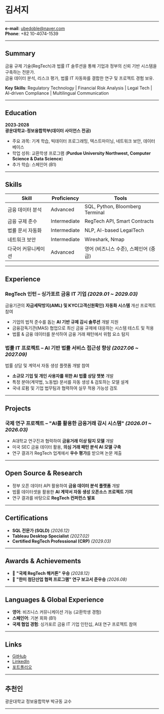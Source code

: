 # 김서지

---

**e-mail**: ubedoble@naver.com  
**Phone**: +82 10-4074-1539 

---

## Summary

금융 규제 기술(RegTech)과 법률 IT 솔루션을 통해 기업과 정부의 신뢰 기반 시스템을 구축하는 전문가.  
금융 데이터 분석, 리스크 평가, 법률 IT 자동화를 결합한 연구 및 프로젝트 경험 보유.  

**Key Skills**: Regulatory Technology | Financial Risk Analysis | Legal Tech | AI-driven Compliance | Multilingual Communication  

---

## Education

**2023-2028**  
**광운대학교-정보융합학부(데이터 사이언스 전공)**  
- 주요 과목: 기계 학습, 빅데이터 프로그래밍, 텍스트마이닝, 네트워크 보안, 데이터베이스  
- 학업 성취: 교환학생 프로그램 (**Purdue University Northwest, Computer Science & Data Science**)  
- 추가 학습: 스페인어 (B1)  

---

## Skills

| Skill              | Proficiency  | Tools |
|-------------------|-------------|----------------------------|
| 금융 데이터 분석   | Advanced    | SQL, Python, Bloomberg Terminal |
| 금융 규제 준수     | Intermediate | RegTech API, Smart Contracts |
| 법률 문서 자동화   | Intermediate | NLP, AI-based LegalTech |
| 네트워크 보안      | Intermediate | Wireshark, Nmap |
| 다국어 커뮤니케이션 | Advanced    | 영어 (비즈니스 수준), 스페인어 (중급) |

---

## Experience

### **RegTech 인턴 – 싱가포르 금융 IT 기업** *(2029.01 ~ 2029.03)*  
금융기관의 **자금세탁방지(AML) 및 KYC(고객신원확인) 자동화 시스템** 개선 프로젝트 참여  
- 기업의 법적 준수를 돕는 **AI 기반 규제 감시 솔루션** 개발 지원  
- 금융감독기관(MAS) 협업으로 최신 금융 규제에 대응하는 시스템 테스트 및 적용  
- 법률 & 금융 데이터를 분석하여 금융 거래 패턴에서 위험 요소 탐지  

### **법률 IT 프로젝트 – AI 기반 법률 서비스 접근성 향상** *(2027.06 ~ 2027.09)*  
법률 상담 및 계약서 자동 생성 플랫폼 개발 참여  
- **소규모 기업 및 개인 사용자를 위한 AI 법률 상담 챗봇** 개발  
- 특정 분야(계약법, 노동법) 문서를 자동 생성 & 검토하는 모델 설계  
- 국내 로펌 및 기업 법무팀과 협력하여 실무 적용 가능성 검토  

---

## Projects

### **국제 연구 프로젝트 – "AI를 활용한 금융거래 감시 시스템"** *(2026.01 ~ 2026.03)*  
- A대학교 연구진과 협력하여 **금융거래 이상 탐지 모델** 개발  
- 미국 SEC 금융 데이터 활용, **의심 거래 패턴 분석 AI 모델 구축**  
- 연구 결과가 RegTech 업계에서 **우수 평가**를 받으며 논문 제출  

---

## Open Source & Research

- 정부 오픈 데이터 API 활용하여 **금융 데이터 분석 플랫폼** 개발  
- 법률 데이터셋을 활용한 **AI 계약서 자동 생성 오픈소스 프로젝트 기여**  
- 연구 결과를 바탕으로 **RegTech 컨퍼런스 발표**  

---

## Certifications

- **SQL 전문가 (SQLD)** *(2026.12)*  
- **Tableau Desktop Specialist** *(2027.02)*  
- **Certified RegTech Professional (CRP)** *(2029.03)*  

---

## Awards & Achievements

- 🥇 **"국제 RegTech 해커톤" 우승** *(2028.12)*  
- 🥈 **"한미 첨단산업 협력 프로그램" 연구 보고서 준우승** *(2026.08)*   

---

## Languages & Global Experience

- **영어**: 비즈니스 커뮤니케이션 가능 (교환학생 경험)  
- **스페인어**: 기본 회화 (B1)  
- **국제 협업 경험**: 싱가포르 금융 IT 기업 인턴십, A대 연구 프로젝트 참여  

---

## Links

- [GitHub](https://github.com/사용자)  
- [LinkedIn](https://linkedin.com/in/사용자)  
- [포트폴리오](https://사용자.com)   

---

## 추천인

광운대학교 정보융합학부 박규동 교수

---
